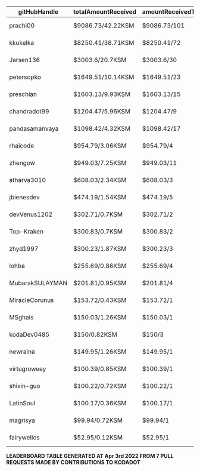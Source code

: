 | gitHubHandle   | totalAmountReceived | amountReceivedToMergedPrs | numOfOpenPRs | mergedPrs | closedPrs | linesAddedToLinesRemoved | totalCommitsMerged | lastTransactionLink  |
|-----------------|-----------------------|-------------------------------|-----------------|------------|------------|------------------------------|----------------------|------------------------------------------------------------------------------------------------------------------------------------|  
| prachi00 | $9086.73/42.22KSM | $9086.73/101 | 110 | 101 | 9 | 2793/3250 | 516 | [Link to last transaction](https://kusama.subscan.io/extrinsic/0x8220eacad05f9d04b1f1b3d3daf1e752d021ec93dc5e1a85f580eca64401a8db) |
| kkukelka | $8250.41/38.71KSM | $8250.41/72 | 74 | 72 | 2 | 6911/3253 | 291 | [Link to last transaction](https://kusama.subscan.io/extrinsic/0x9703cb6682700b1c997cb40d0c9da3fb564b5bd87cca95de51b7dbdf8f2d641b) |
| Jarsen136 | $3003.6/20.7KSM | $3003.6/30 | 32 | 30 | 2 | 966/1442 | 95 | [Link to last transaction](https://kusama.subscan.io/extrinsic/0x59c3dfd5c70cbae3de2cc4e5b3117686fc2c9ef01903963fd3fc2835ea2c09d4) |
| petersopko | $1649.51/10.14KSM | $1649.51/23 | 25 | 23 | 2 | 417/134 | 63 | [Link to last transaction](https://kusama.subscan.io/extrinsic/0x1a84faa9277ae1a95323220b48a9c41c2ec2de5a548cf310c7a5cbbd5fa420fd) |
| preschian | $1603.13/9.93KSM | $1603.13/15 | 16 | 15 | 1 | 17586/18608 | 121 | [Link to last transaction](https://kusama.subscan.io/extrinsic/0xc345ec04d4c6449cd86d05f2521c84cea42663453f49a2ef98557b93f7c13dba) |
| chandradot99 | $1204.47/5.96KSM | $1204.47/9 | 9 | 9 | 0 | 900/146 | 43 | [Link to last transaction](https://kusama.subscan.io/extrinsic/0xa60c8eda47807651d47079645ac2a23241e38ec6f5f434b229eebbcdd1fa4c10) |
| pandasamanvaya | $1098.42/4.32KSM | $1098.42/17 | 18 | 17 | 1 | 1560/455 | 68 | [Link to last transaction](https://kusama.subscan.io/extrinsic/0xa2b431d8f528ad863174d5378f89fd90016c872a227f06b4d1714c652c3a18d9) |
| rhaicode | $954.79/3.06KSM | $954.79/4 | 7 | 4 | 3 | 1001/667 | 32 | [Link to last transaction](https://kusama.subscan.io/extrinsic/0xdf0621c718394966b2bf3df5dcf74b988c62e9aa01e13a1ea3014e1ad9b92889) |
| zhengow | $949.03/7.25KSM | $949.03/11 | 11 | 11 | 0 | 548/227 | 54 | [Link to last transaction](https://kusama.subscan.io/extrinsic/0x0221e0e2fa136caa37150856b07e60eb60f2044efbaa3ada23e1a0a268db1015) |
| atharva3010 | $608.03/2.34KSM | $608.03/3 | 4 | 3 | 1 | 50/87 | 12 | [Link to last transaction](https://kusama.subscan.io/extrinsic/0x3642ecc104efef83d1cf81d87110cd3c31fe35d0ba72ce9bed13dc2c01a70cfc) |
| jbienesdev | $474.19/1.54KSM | $474.19/5 | 5 | 5 | 0 | 409/49 | 9 | [Link to last transaction](https://kusama.subscan.io/extrinsic/0x0563971bd8839e5e25dc53572e17b8367dda373f2441d3e04613c74099d3751e) |
| devVenus1202 | $302.71/0.7KSM | $302.71/2 | 3 | 2 | 1 | 305/28 | 95 | [Link to last transaction](https://kusama.subscan.io/extrinsic/0xd2cb95fd62f98cde83f1ce47dab3fa7636b111116a193f6185d26b7c376f7f4f) |
| Top-Kraken | $300.83/0.7KSM | $300.83/2 | 4 | 2 | 2 | 579/4 | 26 | [Link to last transaction](https://kusama.subscan.io/extrinsic/0xe4e984cf692f06a76319756e0e6a9589c0bfaa8420868e42118991d60650e19b) |
| zhyd1997 | $300.23/1.87KSM | $300.23/3 | 5 | 3 | 2 | 90/33 | 16 | [Link to last transaction](https://kusama.subscan.io/extrinsic/0x0b08a489e2124ccad0234854cfb213fcd28333fffa35baad53bccc63aefb5f84) |
| lohba | $255.69/0.86KSM | $255.69/4 | 4 | 4 | 0 | 51/17 | 21 | [Link to last transaction](https://kusama.subscan.io/extrinsic/0x00915c8de0bdc4a8b91dab001bf9b3c538e397d80139e88fdebd1f177c6eaae0) |
| MubarakSULAYMAN | $201.81/0.95KSM | $201.81/4 | 5 | 4 | 1 | 61/11 | 261 | [Link to last transaction](https://kusama.subscan.io/extrinsic/0x0162abe9a26b4733f9d4dbc306d137f1ece23a8ab361a550c019159efae225cb) |
| MiracleCorunus | $153.72/0.43KSM | $153.72/1 | 5 | 1 | 4 | 315/131 | 192 | [Link to last transaction](https://kusama.subscan.io/extrinsic/10176854-4) |
| MSghais | $150.03/1.26KSM | $150.03/1 | 2 | 1 | 1 | 80/1 | 12 | [Link to last transaction](https://kusama.subscan.io/extrinsic/0x4e7b6cdfb2ab29a4e03a2740ebcf24f3363cbf32d1121efc82de7120249d48b3) |
| kodaDev0485 | $150/0.82KSM | $150/3 | 3 | 3 | 0 | 2/18 | 3 | [Link to last transaction](https://kusama.subscan.io/extrinsic/0x8220eacad05f9d04b1f1b3d3daf1e752d021ec93dc5e1a85f580eca64401a8db) |
| newraina | $149.95/1.26KSM | $149.95/1 | 1 | 1 | 0 | 61/5 | 7 | [Link to last transaction](https://kusama.subscan.io/extrinsic/0x21bbca43605aa8eacd0e901e09063a8a1613a23d68e6c6b4b792569c850c582c) |
| virtugroweey | $100.39/0.85KSM | $100.39/1 | 1 | 1 | 0 | 552/96 | 2 | [Link to last transaction](https://kusama.subscan.io/extrinsic/0xc62df416cfc829e216bc05902599ae7d4bd893a1ec14588fcddcabf4e98142d8) |
| shixin-guo | $100.22/0.72KSM | $100.22/1 | 1 | 1 | 0 | 1/1 | 1 | [Link to last transaction](https://kusama.subscan.io/extrinsic/0xe07fc97e53b52f88e5944e19d6e0aad19108f69747b378e1d31a4c7fc8ada238) |
| LatinSoul | $100.17/0.36KSM | $100.17/1 | 3 | 1 | 2 | 32/32 | 7 | [Link to last transaction](https://kusama.subscan.io/extrinsic/0x14101d25cb4ddc73159dfadabba18c6e3f98fa369dfce47cefde7699d964a538) |
| magrisya | $99.94/0.72KSM | $99.94/1 | 2 | 1 | 1 | 639/0 | 8 | [Link to last transaction](https://kusama.subscan.io/extrinsic/0x9d2eeb9bd4f32b95bdefb9bff7f84025eb46473f3844c6107cb02613d85570a5) |
| fairywellos | $52.95/0.12KSM | $52.95/1 | 2 | 1 | 1 | 22/3 | 9 | [Link to last transaction](https://kusama.subscan.io/extrinsic/0x9b8c61de44f59da4d0ba0ffda3b732470435bc9042604fe3c2f04a3df2585542) |

 
 **LEADERBOARD TABLE GENERATED AT Apr 3rd 2022 FROM 7 PULL REQUESTS MADE BY CONTRIBUTIONS TO KODADOT**